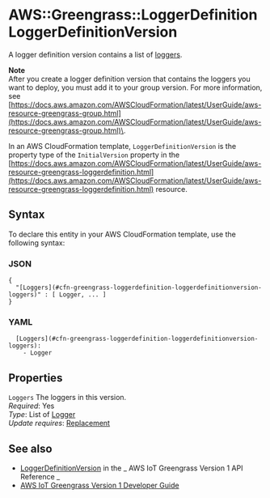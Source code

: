 # AWS::Greengrass::LoggerDefinition LoggerDefinitionVersion<a name="aws-properties-greengrass-loggerdefinition-loggerdefinitionversion"></a>

<a name="aws-properties-greengrass-loggerdefinition-loggerdefinitionversion-description"></a> A logger definition version contains a list of [loggers](https://docs.aws.amazon.com/AWSCloudFormation/latest/UserGuide/aws-properties-greengrass-loggerdefinition-logger.html)\.

**Note**  
After you create a logger definition version that contains the loggers you want to deploy, you must add it to your group version\. For more information, see [https://docs.aws.amazon.com/AWSCloudFormation/latest/UserGuide/aws-resource-greengrass-group.html](https://docs.aws.amazon.com/AWSCloudFormation/latest/UserGuide/aws-resource-greengrass-group.html)\.

<a name="aws-properties-greengrass-loggerdefinition-loggerdefinitionversion-inheritance"></a> In an AWS CloudFormation template, `LoggerDefinitionVersion` is the property type of the `InitialVersion` property in the [https://docs.aws.amazon.com/AWSCloudFormation/latest/UserGuide/aws-resource-greengrass-loggerdefinition.html](https://docs.aws.amazon.com/AWSCloudFormation/latest/UserGuide/aws-resource-greengrass-loggerdefinition.html) resource\.

## Syntax<a name="aws-properties-greengrass-loggerdefinition-loggerdefinitionversion-syntax"></a>

To declare this entity in your AWS CloudFormation template, use the following syntax:

### JSON<a name="aws-properties-greengrass-loggerdefinition-loggerdefinitionversion-syntax.json"></a>

```
{
  "[Loggers](#cfn-greengrass-loggerdefinition-loggerdefinitionversion-loggers)" : [ Logger, ... ]
}
```

### YAML<a name="aws-properties-greengrass-loggerdefinition-loggerdefinitionversion-syntax.yaml"></a>

```
  [Loggers](#cfn-greengrass-loggerdefinition-loggerdefinitionversion-loggers):
    - Logger
```

## Properties<a name="aws-properties-greengrass-loggerdefinition-loggerdefinitionversion-properties"></a>

`Loggers` <a name="cfn-greengrass-loggerdefinition-loggerdefinitionversion-loggers"></a>
The loggers in this version\.  
_Required_: Yes  
_Type_: List of [Logger](aws-properties-greengrass-loggerdefinition-logger.md)  
_Update requires_: [Replacement](https://docs.aws.amazon.com/AWSCloudFormation/latest/UserGuide/using-cfn-updating-stacks-update-behaviors.html#update-replacement)

## See also<a name="aws-properties-greengrass-loggerdefinition-loggerdefinitionversion--seealso"></a>

- [LoggerDefinitionVersion](https://docs.aws.amazon.com/greengrass/latest/apireference/definitions-loggerdefinitionversion.html) in the _ AWS IoT Greengrass Version 1 API Reference _
- [AWS IoT Greengrass Version 1 Developer Guide](https://docs.aws.amazon.com/greengrass/latest/developerguide/)
